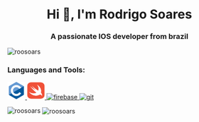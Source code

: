 <h1 align="center">Hi 👋, I'm Rodrigo Soares</h1>
<h3 align="center">A passionate IOS developer from brazil</h3>

<p align="left"> <img src="https://komarev.com/ghpvc/?username=roosoars&label=Profile%20views&color=0e75b6&style=flat" alt="roosoars" /> </p>


<h3 align="left">Languages and Tools:</h3>
<p align="left"> <a href="https://www.cprogramming.com/" target="_blank" rel="noreferrer"> <img src="https://raw.githubusercontent.com/devicons/devicon/master/icons/c/c-original.svg" alt="c" width="40" height="40"/> </a> <a href="https://developer.apple.com/swift/" target="_blank" rel="noreferrer"> <img src="https://raw.githubusercontent.com/devicons/devicon/master/icons/swift/swift-original.svg" alt="swift" width="40" height="40"/> </a> <a href="https://firebase.google.com/" target="_blank" rel="noreferrer"> <img src="https://www.vectorlogo.zone/logos/firebase/firebase-icon.svg" alt="firebase" width="40" height="40"/> </a> <a href="https://git-scm.com/" target="_blank" rel="noreferrer"> <img src="https://www.vectorlogo.zone/logos/git-scm/git-scm-icon.svg" alt="git" width="40" height="40"/> </a></p>

<p><img align="left" src="https://github-readme-stats.vercel.app/api/top-langs?username=roosoars&show_icons=true&locale=en&layout=compact" alt="roosoars" /></p>

<p>&nbsp;<img align="center" src="https://github-readme-stats.vercel.app/api?username=roosoars&show_icons=true&locale=en" alt="roosoars" /></p>
